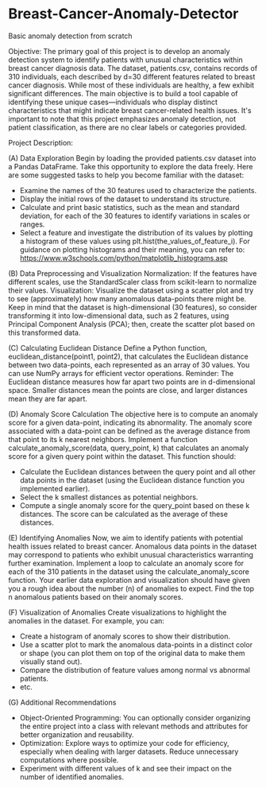 # Breast-Cancer-Anomaly-Detector

Basic anomaly detection from scratch

Objective:
The primary goal of this project is to develop an anomaly detection system to identify patients with unusual characteristics within breast cancer diagnosis data. The dataset, patients.csv, contains records of 310 individuals, each described by d=30 different features related to breast cancer diagnosis. While most of these individuals are healthy, a few exhibit significant differences. The main objective is to build a tool capable of identifying these unique cases—individuals who display distinct characteristics that might indicate breast cancer-related health issues. It's important to note that this project emphasizes anomaly detection, not patient classification, as there are no clear labels or categories provided.

Project Description:

(A) Data Exploration
Begin by loading the provided patients.csv dataset into a Pandas DataFrame. Take this opportunity to explore the data freely. Here are some suggested tasks to help you become familiar with the dataset:
- Examine the names of the 30 features used to characterize the patients.
- Display the initial rows of the dataset to understand its structure.
- Calculate and print basic statistics, such as the mean and standard deviation, for each of the 30 features to identify variations in scales or ranges.
- Select a feature and investigate the distribution of its values by plotting a histogram of these values using plt.hist(the_values_of_feature_i). For guidance on plotting histograms and their meaning, you can refer to: https://www.w3schools.com/python/matplotlib_histograms.asp
  
(B) Data Preprocessing and Visualization
Normalization: If the features have different scales, use the StandardScaler class from scikit-learn to normalize their values.
Visualization: Visualize the dataset using a scatter plot and try to see (approximately) how many anomalous data-points there might be. Keep in mind that the dataset is high-dimensional (30 features), so consider transforming it into low-dimensional data, such as 2
features, using Principal Component Analysis (PCA); then, create the scatter plot based on this transformed data.

(C) Calculating Euclidean Distance
Define a Python function, euclidean_distance(point1, point2), that calculates the Euclidean distance between two data-points, each represented as an array of 30 values. You can use NumPy arrays for efficient vector operations.
Reminder: The Euclidean distance measures how far apart two points are in d-dimensional space. Smaller distances mean the points are close, and larger distances mean they are far apart.

(D) Anomaly Score Calculation
The objective here is to compute an anomaly score for a given data-point, indicating its abnormality. The anomaly score associated with a data-point can be defined as the average distance from that point to its k nearest neighbors.
Implement a function calculate_anomaly_score(data, query_point, k) that calculates an anomaly score for a given query point within the dataset. This function should:
- Calculate the Euclidean distances between the query point and all other data points in the dataset (using the Euclidean distance function you implemented earlier).
- Select the k smallest distances as potential neighbors.
- Compute a single anomaly score for the query_point based on these k distances. The score can be calculated as the average of these distances.
  
(E) Identifying Anomalies
Now, we aim to identify patients with potential health issues related to breast cancer. Anomalous data points in the dataset may correspond to patients who exhibit unusual characteristics warranting further examination. Implement a loop to calculate an anomaly score for each of the 310 patients in the dataset using the calculate_anomaly_score function.
Your earlier data exploration and visualization should have given you a rough idea about the number (n) of anomalies to expect. Find the top n anomalous patients based on their anomaly scores.

(F) Visualization of Anomalies
Create visualizations to highlight the anomalies in the dataset. For example, you can:
- Create a histogram of anomaly scores to show their distribution.
- Use a scatter plot to mark the anomalous data-points in a distinct color or shape (you can plot them on top of the original data to make them visually stand out).
- Compare the distribution of feature values among normal vs abnormal patients.
- etc.
  
(G) Additional Recommendations
- Object-Oriented Programming: You can optionally consider organizing the entire project into a class with relevant methods and attributes for better organization and reusability.
- Optimization: Explore ways to optimize your code for efficiency, especially when dealing with larger datasets. Reduce unnecessary computations where possible.
- Experiment with different values of k and see their impact on the number of identified anomalies.
